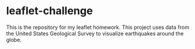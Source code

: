 # leaflet-challenge
This is the repository for my leaflet homework. This project uses data from the United States Geological Survey to visualize earthquakes around the globe. 
